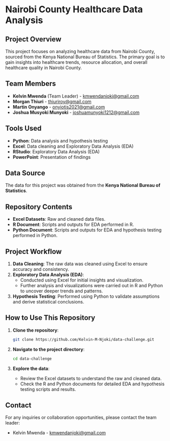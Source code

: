 # Nairobi County Healthcare Data Analysis

## Project Overview

This project focuses on analyzing healthcare data from Nairobi County, sourced from the Kenya National Bureau of Statistics. The primary goal is to gain insights into healthcare trends, resource allocation, and overall healthcare quality in Nairobi County.

## Team Members

- **Kelvin Mwenda** (Team Leader) - [kmwendanjoki@gmail.com](mailto:kmwendanjoki@gmail.com)
- **Morgan Thiuri** - [thiuriroy@gmail.com](mailto:thiuriroy@gmail.com)
- **Martin Onyango** - [onyiotis2021@gmail.com](mailto:onyiotis2021@gmail.com)
- **Joshua Musyoki Munyoki** - [joshuamunyoki1212@gmail.com](mailto:joshuamunyoki1212@gmail.com)

## Tools Used

- **Python**: Data analysis and hypothesis testing
- **Excel**: Data cleaning and Exploratory Data Analysis (EDA)
- **RStudio**: Exploratory Data Analysis (EDA)
- **PowerPoint**: Presentation of findings

## Data Source

The data for this project was obtained from the **Kenya National Bureau of Statistics**.

## Repository Contents

- **Excel Datasets**: Raw and cleaned data files.
- **R Document**: Scripts and outputs for EDA performed in R.
- **Python Document**: Scripts and outputs for EDA and hypothesis testing performed in Python.

## Project Workflow

1. **Data Cleaning**: The raw data was cleaned using Excel to ensure accuracy and consistency.
2. **Exploratory Data Analysis (EDA)**:
   - Conducted using Excel for initial insights and visualization.
   - Further analysis and visualizations were carried out in R and Python to uncover deeper trends and patterns.
3. **Hypothesis Testing**: Performed using Python to validate assumptions and derive statistical conclusions.

## How to Use This Repository

1. **Clone the repository**:
   ```bash
   git clone https://github.com/Kelvin-M-Njoki/data-challenge.git
   ```

2. **Navigate to the project directory**:
   ```bash
   cd data-challenge
   ```

3. **Explore the data**:
   - Review the Excel datasets to understand the raw and cleaned data.
   - Check the R and Python documents for detailed EDA and hypothesis testing scripts and results.

## Contact

For any inquiries or collaboration opportunities, please contact the team leader:
- Kelvin Mwenda - [kmwendanjoki@gmail.com](mailto:kmwendanjoki@gmail.com)



